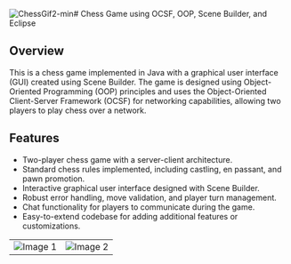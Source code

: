 ![ChessGif2-min](https://github.com/ravidp30/ChessGame/assets/120043799/ed8c1860-53d7-45cb-8be6-6aed43a21ad9)# Chess Game using OCSF, OOP, Scene Builder, and Eclipse

## Overview
This is a chess game implemented in Java with a graphical user interface (GUI) created using Scene Builder.
The game is designed using Object-Oriented Programming (OOP) principles and uses the Object-Oriented Client-Server Framework (OCSF) for networking capabilities, 
allowing two players to play chess over a network.

## Features
- Two-player chess game with a server-client architecture.
- Standard chess rules implemented, including castling, en passant, and pawn promotion.
- Interactive graphical user interface designed with Scene Builder.
- Robust error handling, move validation, and player turn management.
- Chat functionality for players to communicate during the game.
- Easy-to-extend codebase for adding additional features or customizations.

<table>
  <tr>
    <td><img src="https://raw.githubusercontent.com/ravidp30/ChessGame/main/assets/120043799/2143df0e-3a90-4924-beae-a2ab9c7d5b11.gif" alt="Image 1"></td>
    <td><img src="https://raw.githubusercontent.com/ravidp30/ChessGame/main/assets/120043799/2143df0e-3a90-4924-beae-a2ab9c7d5b11.gif" alt="Image 2"></td>
  </tr>
</table>

